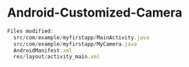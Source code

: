 Android-Customized-Camera
=========================

```javascript
Files modified: 
  src/com/example/myfirstapp/MainActivity.java
  src/com/example/myfirstapp/MyCamera.java
  AndroidManifest.xml
  res/layout/activity_main.xml
```

